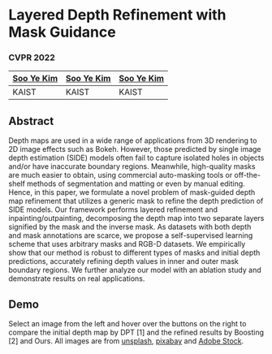 # Layered Depth Refinement with Mask Guidance
### CVPR 2022
<!-- <h4><a href="https://sites.google.com/view/sooyekim">Soo Ye Kim</a></h4>
<h5>KAIST</h5>
<br> -->
<!-- <table>
  <tr>
    <th><a href="https://sites.google.com/view/sooyekim">Soo Ye Kim</a></th>
    <th><a href="https://sites.google.com/view/sooyekim">Soo Ye Kim</a></th>
    <th><a href="https://sites.google.com/view/sooyekim">Soo Ye Kim</a></th>
  </tr>
  <tr style='font-weight:300'>
    <td>KAIST</td>
    <td>KAIST</td>
    <td>KAIST</td>
  </tr>
</table> -->

| [Soo Ye Kim](https://sites.google.com/view/sooyekim) | [Soo Ye Kim](https://sites.google.com/view/sooyekim) | [Soo Ye Kim](https://sites.google.com/view/sooyekim) | 
|---|---|---| 
| KAIST | KAIST | KAIST |  

## Abstract
<div style="text-align: left">
Depth maps are used in a wide range of applications from 3D rendering to 2D image effects such as Bokeh. However, those predicted by single image depth estimation (SIDE) models often fail to capture isolated holes in objects and/or have inaccurate boundary regions. Meanwhile, high-quality masks are much easier to obtain, using commercial auto-masking tools or off-the-shelf methods of segmentation and matting or even by manual editing. Hence, in this paper, we formulate a novel problem of mask-guided depth map refinement that utilizes a generic mask to refine the depth prediction of SIDE models. Our framework performs layered refinement and inpainting/outpainting, decomposing the depth map into two separate layers signified by the mask and the inverse mask. As datasets with both depth and mask annotations are scarce, we propose a self-supervised learning scheme that uses arbitrary masks and RGB-D datasets. We empirically show that our method is robust to different types of masks and initial depth predictions, accurately refining depth values in inner and outer mask boundary regions. We further analyze our model with an ablation study and demonstrate results on real applications.
</div>

## Demo
<div style="text-align: left">
Select an image from the left and hover over the buttons on the right to compare the initial depth map by DPT [1] and the refined results by Boosting [2] and Ours. All images are from <a href="https://unsplash.com/">unsplash</a>, <a href="https://pixabay.com/">pixabay</a> and <a href="https://stock.adobe.com/">Adobe Stock</a>.  
